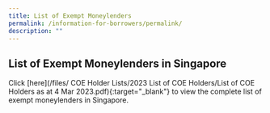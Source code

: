 ```yaml
---
title: List of Exempt Moneylenders
permalink: /information-for-borrowers/permalink/
description: ""
---
```

List of Exempt Moneylenders in Singapore
---
Click [here](/files/
COE Holder Lists/2023 List of COE Holders/List of COE Holders as at 4 Mar 2023.pdf){:target="_blank"} to view the complete list of exempt moneylenders in Singapore.